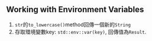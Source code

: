 ## Working with Environment Variables
1. `str`的`to_lowercase()`method回傳一個新的`String`
2. 存取環境變數key: `std::env::var(key)`, 回傳值為`Result`.
